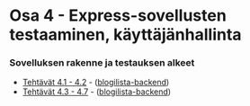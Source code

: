 # Osa 4 - Express-sovellusten testaaminen, käyttäjänhallinta

### Sovelluksen rakenne ja testauksen alkeet
  * [Tehtävät 4.1 - 4.2](https://fullstackopen.com/osa4/sovelluksen_rakenne_ja_testauksen_alkeet#tehtavat-4-1-4-2) - ([blogilista-backend](https://github.com/j-pietila/FullStackOpen-2021/tree/main/Part_4/blogilista-backend))
  * [Tehtävät 4.3 - 4.7](https://fullstackopen.com/osa4/sovelluksen_rakenne_ja_testauksen_alkeet#tehtavat-4-3-4-7) - ([blogilista-backend](https://github.com/j-pietila/FullStackOpen-2021/tree/main/Part_4/blogilista-backend))
